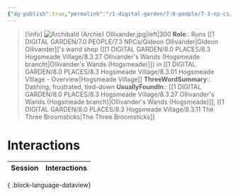 ```yaml
---
{"dg-publish":true,"permalink":"/1-digital-garden/7-0-people/7-3-np-cs/archibald-archie-ollivander/","tags":["#person","#hogsmeade","#hogsmeade-resident","#shopkeeper"]}
---
```


>[!info] 
>![Archibald (Archie) Ollivander.jpg|left|300](/img/user/1%20DIGITAL%20GARDEN/7.0%20PEOPLE/7.3%20NPCs/Headshots/Archibald%20(Archie)%20Ollivander.jpg)
>**Role**:: Runs [[1 DIGITAL GARDEN/7.0 PEOPLE/7.3 NPCs/Gideon Ollivander\|Gideon Ollivander]]'s wand shop ([[1 DIGITAL GARDEN/8.0 PLACES/8.3 Hogsmeade Village/8.3.27 Ollivander's Wands (Hogsmeade branch)\|Ollivander's Wands (Hogsmeade)]]) in [[1 DIGITAL GARDEN/8.0 PLACES/8.3 Hogsmeade Village/8.3.01 Hogsmeade VIllage - Overview\|Hogsmeade Village]] 
>**ThreeWordSummary**:: Dashing, frustrated, tied-down
>**UsuallyFoundIn**:: [[1 DIGITAL GARDEN/8.0 PLACES/8.3 Hogsmeade Village/8.3.27 Ollivander's Wands (Hogsmeade branch)\|Ollivander's Wands (Hogsmeade)]], [[1 DIGITAL GARDEN/8.0 PLACES/8.3 Hogsmeade Village/8.3.11 The Three Broomsticks\|The Three Broomsticks]]

# Interactions

| Session | Interactions |
| ------- | ------------ |

{ .block-language-dataview}
